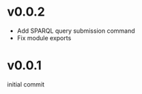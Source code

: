 v0.0.2
======

 * Add SPARQL query submission command
 * Fix module exports

v0.0.1
======

initial commit
